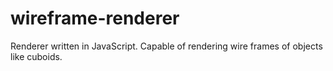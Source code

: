 # wireframe-renderer
Renderer written in JavaScript. Capable of rendering wire frames of objects like
cuboids.